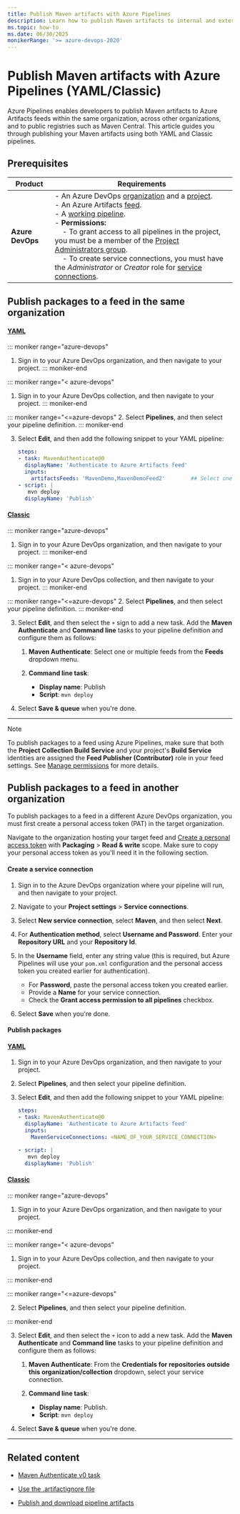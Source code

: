 ```yaml
---
title: Publish Maven artifacts with Azure Pipelines
description: Learn how to publish Maven artifacts to internal and external feed using Azure Pipelines.
ms.topic: how-to
ms.date: 06/30/2025
monikerRange: '>= azure-devops-2020'
---
```


# Publish Maven artifacts with Azure Pipelines (YAML/Classic)

Azure Pipelines enables developers to publish Maven artifacts to Azure Artifacts feeds within the same organization, across other organizations, and to public registries such as Maven Central. This article guides you through publishing your Maven artifacts using both YAML and Classic pipelines.

## Prerequisites

| **Product**        | **Requirements**   |
|--------------------|--------------------|
| **Azure DevOps**   | - An Azure DevOps [organization](../../organizations/accounts/create-organization.md) and a [project](../../organizations/projects/create-project.md).<br> - An Azure Artifacts [feed](../../artifacts/start-using-azure-artifacts.md#create-a-new-feed).<br> - A [working pipeline](../create-first-pipeline.md).<br> - **Permissions:**<br>   &nbsp;&nbsp;&nbsp;&nbsp;- To grant access to all pipelines in the project, you must be a member of the [Project Administrators group](../../organizations/security/change-project-level-permissions.md).<br>   &nbsp;&nbsp;&nbsp;&nbsp;- To create service connections, you must have the *Administrator* or *Creator* role for [service connections](../library/add-resource-protection.md). |

## Publish packages to a feed in the same organization

#### [YAML](#tab/yaml/)

::: moniker range="azure-devops"
1. Sign in to your Azure DevOps organization, and then navigate to your project.
::: moniker-end

::: moniker range="< azure-devops"
1. Sign in to your Azure DevOps collection, and then navigate to your project.
::: moniker-end

::: moniker range="<=azure-devops"
2. Select **Pipelines**, and then select your pipeline definition. 
::: moniker-end

3. Select **Edit**, and then add the following snippet to your YAML pipeline:

    ```yml
    steps:
    - task: MavenAuthenticate@0
      displayName: 'Authenticate to Azure Artifacts feed'
      inputs:
        artifactsFeeds: 'MavenDemo,MavenDemoFeed2'        ## Select one or multiple feeds to authenticate with.
    - script: |
       mvn deploy
      displayName: 'Publish'
    ```

#### [Classic](#tab/classic/)

::: moniker range="azure-devops"
1. Sign in to your Azure DevOps organization, and then navigate to your project.
::: moniker-end

::: moniker range="< azure-devops"
1. Sign in to your Azure DevOps collection, and then navigate to your project.
::: moniker-end

::: moniker range="<=azure-devops"
2. Select **Pipelines**, and then select your pipeline definition. 
::: moniker-end

3. Select **Edit**, and then select the `+` sign to add a new task. Add the **Maven Authenticate** and **Command line** tasks to your pipeline definition and configure them as follows:

    1. **Maven Authenticate**: Select one or multiple feeds from the **Feeds** dropdown menu.

    1. **Command line task**:
        - **Display name**: Publish
        - **Script**: `mvn deploy`

4. Select **Save & queue** when you're done.   

---

> [!NOTE]
> To publish packages to a feed using Azure Pipelines, make sure that both the **Project Collection Build Service** and your project's **Build Service** identities are assigned the **Feed Publisher (Contributor)** role in your feed settings. See [Manage permissions](../../artifacts/feeds/feed-permissions.md#pipelines-permissions) for more details.

## Publish packages to a feed in another organization

To publish packages to a feed in a different Azure DevOps organization, you must first create a personal access token (PAT) in the target organization.

Navigate to the organization hosting your target feed and [Create a personal access token](../../organizations/accounts/use-personal-access-tokens-to-authenticate.md) with **Packaging** > **Read & write** scope. Make sure to copy your personal access token as you'll need it in the following section.

#### Create a service connection

1. Sign in to the Azure DevOps organization where your pipeline will run, and then navigate to your project.

1. Navigate to your **Project settings** > **Service connections**. 

1. Select **New service connection**, select **Maven**, and then select **Next**. 

1. For **Authentication method**, select **Username and Password**. Enter your **Repository URL** and your **Repository Id**.

1. In the **Username**  field, enter any string value (this is required, but Azure Pipelines will use your `pom.xml` configuration and the personal access token you created earlier for authentication). 
    - For **Password**, paste the personal access token you created earlier.
    - Provide a **Name** for your service connection.
    - Check the **Grant access permission to all pipelines** checkbox.

1. Select **Save** when you're done.

#### Publish packages

#### [YAML](#tab/yaml/)

1. Sign in to your Azure DevOps organization, and then navigate to your project.

1. Select **Pipelines**, and then select your pipeline definition.

1. Select **Edit**, and then add the following snippet to your YAML pipeline:

    ```yaml
    steps:
    - task: MavenAuthenticate@0
      displayName: 'Authenticate to Azure Artifacts feed'
      inputs:
        MavenServiceConnections: <NAME_OF_YOUR_SERVICE_CONNECTION> 
    
    - script: |
       mvn deploy
      displayName: 'Publish'
    ```

#### [Classic](#tab/classic/)

::: moniker range="azure-devops"

1. Sign in to your Azure DevOps organization, and then navigate to your project.

::: moniker-end

::: moniker range="< azure-devops"

1. Sign in to your Azure DevOps collection, and then navigate to your project.

::: moniker-end

::: moniker range="<=azure-devops"

2. Select **Pipelines**, and then select your pipeline definition. 

::: moniker-end

3. Select **Edit**, and then select the `+` icon to add a new task. Add the **Maven Authenticate** and **Command line** tasks to your pipeline definition and configure them as follows:

    1. **Maven Authenticate**: From the **Credentials for repositories outside this organization/collection** dropdown, select your service connection.

    1. **Command line task**:
        - **Display name**: Publish.
        - **Script**: `mvn deploy`

4. Select **Save & queue** when you're done.

- - -

## Related content

- [Maven Authenticate v0 task](/azure/devops/pipelines/tasks/reference/maven-authenticate-v0)

- [Use the .artifactignore file](../../artifacts/reference/artifactignore.md)

- [Publish and download pipeline artifacts](pipeline-artifacts.md)